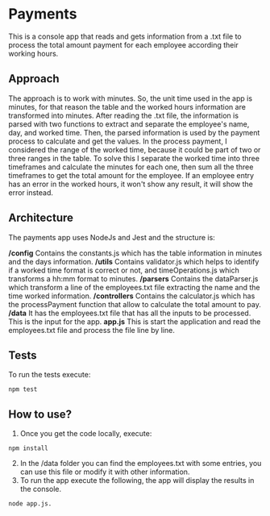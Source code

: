 # Payments

This is a console app that reads and gets information from a .txt file to process the total amount payment for each employee according their working hours.

## Approach

The approach is to work with minutes. So, the unit time used in the app is minutes, for that reason the table and the worked hours information are transformed into minutes. 
After reading the .txt file, the information is parsed with two functions to extract and separate the employee's name, day, and worked time. 
Then, the parsed information is used by the payment process to calculate and get the values. In the process payment, I considered the range of the worked time, because it could be part of two or three ranges in the table. To solve this I separate the worked time into three timeframes and calculate the minutes for each one, then sum all the three timeframes to get the total amount for the employee. If an employee entry has an error in the worked hours, it won't show any result, it will show the error instead.

## Architecture

The payments app uses NodeJs and Jest and the structure is:

**/config** Contains the constants.js which has the table information in minutes and the days information.
**/utils** Contains validator.js which helps to identify if a worked time format is correct or not, and timeOperations.js which transforms a hh:mm format to minutes.
**/parsers** Contains the dataParser.js which transform a line of the employees.txt file extracting the name and the time worked information.
**/controllers** Contains the calculator.js which has the processPayment function that allow to calculate the total amount to pay.
**/data** It has the employees.txt file that has all the inputs to be processed. This is the input for the app.
**app.js** This is start the application and read the employees.txt file and process the file line by line.

## Tests

To run the tests execute: 
```
npm test
```

## How to use?

1. Once you get the code locally, execute: 
```
npm install
```
2. In the /data folder you can find the employees.txt with some entries, you can use this file or modify it with other information.
3. To run the app execute the following, the app will display the results in the console. 
```
node app.js. 
```
